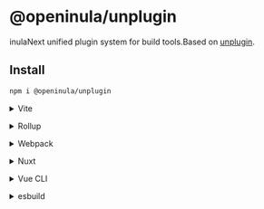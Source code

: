 # @openinula/unplugin

inulaNext unified plugin system for build tools.Based on [unplugin](https://github.com/unjs/unplugin).

## Install

```bash
npm i @openinula/unplugin
```

<details>
<summary>Vite</summary><br>

```ts
// vite.config.ts
import inulaNext from '@openinula/unplugin/vite'

export default defineConfig({
  plugins: [
    inulaNext({ /* options */ }),
  ],
})
```

Example: [`playground/`](./playground/)

<br></details>

<details>
<summary>Rollup</summary><br>

```ts
// rollup.config.js
import inulaNext from '@openinula/unplugin/rollup'

export default {
  plugins: [
    inulaNext({ /* options */ }),
  ],
}
```

<br></details>

<details>
<summary>Webpack</summary><br>

```ts
// webpack.config.js
module.exports = {
  /* ... */
  plugins: [
    require('@openinula/unplugin/webpack')({ /* options */ })
  ]
}
```

<br></details>

<details>
<summary>Nuxt</summary><br>

```ts
// nuxt.config.js
export default defineNuxtConfig({
  modules: [
    ['@openinula/unplugin/nuxt', { /* options */ }],
  ],
})
```

> This module works for both Nuxt 2 and [Nuxt Vite](https://github.com/nuxt/vite)

<br></details>

<details>
<summary>Vue CLI</summary><br>

```ts
// vue.config.js
module.exports = {
  configureWebpack: {
    plugins: [
      require('@openinula/unplugin/webpack')({ /* options */ }),
    ],
  },
}
```

<br></details>

<details>
<summary>esbuild</summary><br>

```ts
// esbuild.config.js
import { build } from 'esbuild'
import inulaNext from '@openinula/unplugin/esbuild'

build({
  plugins: [inulaNext()],
})
```

<br></details>
